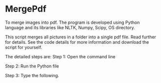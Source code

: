 # MergePdf
To merge images into pdf.
The program is developed using Python language and its libraries like NLTK, Numpy, Scipy, OS directory.

This script merges all pictures in a folder into a single pdf file. Read further for details. See the code details for more information and download the script for yourself.

The detailed steps are:
Step 1: Open the command line

Step 2: Run the Python file

Step 3: Type the following.
